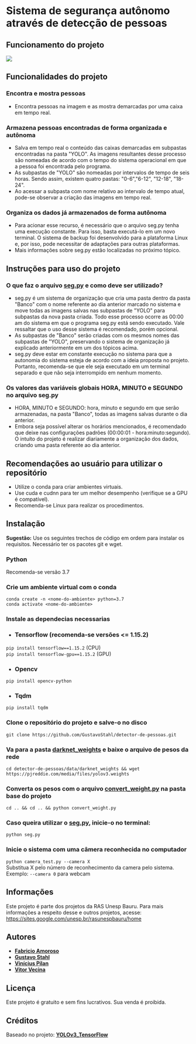 # Sistema de segurança autônomo através de detecção de pessoas

## Funcionamento do projeto
![](funcionamento.gif)

## Funcionalidades do projeto
### Encontra e mostra pessoas
- Encontra pessoas na imagem e as mostra demarcadas por uma caixa em tempo real.

### Armazena pessoas encontradas de forma organizada e autônoma
- Salva em tempo real o conteúdo das caixas demarcadas em subpastas encontradas na pasta "YOLO". As imagens resultantes desse processo são nomeadas de acordo com o tempo do sistema operacional em que a pessoa foi encontrada pelo programa. 
- As subpastas de "YOLO" são nomeadas por intervalos de tempo de seis horas. Sendo assim, existem quatro pastas: "0-6","6-12", "12-18", "18-24".
- Ao acessar a subpasta com nome relativo ao intervalo de tempo atual, pode-se observar a criação das imagens em tempo real.

### Organiza os dados já armazenados de forma autônoma
- Para acionar esse recurso, é necessário que o arquivo seg.py tenha uma execução constante. Para isso, basta executá-lo em um novo terminal. O sistema de backup foi desenvolvido para a plataforma Linux e, por isso, pode necessitar de adaptações para outras plataformas.
- Mais informações sobre seg.py estão localizadas no próximo tópico. 


## Instruções para uso do projeto

### O que faz o arquivo [**seg.py**](https://github.com/GustavoStahl/detector-de-pessoas/blob/master/seg.py) e como deve ser utilizado?

- seg.py é um sistema de organização que cria uma pasta dentro da pasta "Banco" com o nome referente ao dia anterior marcado no sistema e move todas as imagens salvas nas subpastas de "YOLO" para subpastas da nova pasta criada. Todo esse processo ocorre as 00:00 am do sistema em que o programa seg.py está sendo executado. Vale ressaltar que o uso desse sistema é recomendado, porém opcional.
- As subpastas de "Banco" serão criadas com os mesmos nomes das subpastas de "YOLO", preservando o sistema de organização já explicado anteriormente em um dos tópicos acima. 
- seg.py deve estar em constante execução no sistema para que a autonomia do sistema esteja de acordo com a ideia proposta no projeto. Portanto, recomenda-se que ele seja executado em um terminal separado e que não seja interrompido em nenhum momento.

### Os valores das variáveis globais HORA, MINUTO e SEGUNDO no arquivo seg.py
- HORA, MINUTO e SEGUNDO: hora, minuto e segundo em que serão armazenadas, na pasta "Banco", todas as imagens salvas durante o dia anterior.
- Embora seja possível alterar os horários mencionados, é recomendado que deixe nas configurações padrões (00:00:01 - hora:minuto:segundo). O intuíto do projeto é realizar diariamente a organização dos dados, criando uma pasta referente ao dia anterior. 

## Recomendações ao usuário para utilizar o repositório
- Utilize o conda para criar ambientes virtuais.
- Use cuda e cudnn para ter um melhor desempenho (verifique se a GPU é compatível).
- Recomenda-se Linux para realizar os procedimentos.

## Instalação
**Sugestão:** Use os seguintes trechos de código em ordem para instalar os requisitos. Necessário ter os pacotes git e wget.

### Python 
Recomenda-se versão 3.7

### Crie um ambiente virtual com o conda
`conda create -n <nome-do-ambiente> python=3.7`<br/>
`conda activate <nome-do-ambiente>` 

### Instale as dependecias necessarias
- ### Tensorflow (recomenda-se versões <= 1.15.2)
`pip install tensorflow==1.15.2` (CPU)<br/>
`pip install tensorflow-gpu==1.15.2` (GPU)

- ### Opencv
```pip install opencv-python```

- ### Tqdm
```pip install tqdm```

### Clone o repositório do projeto e salve-o no disco
```git clone https://github.com/GustavoStahl/detector-de-pessoas.git```

### Va para a pasta [**darknet_weights**](https://github.com/GustavoStahl/detector-de-pessoas/tree/master/data/darknet_weights) e baixe o arquivo de pesos da rede
```cd detector-de-pessoas/data/darknet_weights && wget https://pjreddie.com/media/files/yolov3.weights``` 
   
### Converta os pesos com o arquivo [**convert_weight.py**](https://github.com/GustavoStahl/detector-de-pessoas/blob/master/convert_weight.py) na pasta base do projeto
```cd .. && cd .. && python convert_weight.py```

### Caso queira utilizar o [**seg.py**](https://github.com/GustavoStahl/detector-de-pessoas/blob/master/seg.py), inicie-o no terminal:
```python seg.py```

### Inicie o sistema com uma câmera reconhecida no computador
`python camera_test.py --camera X`<br/>
Substitua X pelo número de reconhecimento da camera pelo sistema. Exemplo: `--camera 0` para webcam
	
## Informações
Este projeto é parte dos projetos da RAS Unesp Bauru. Para mais informações a respeito desse e outros projetos, acesse: https://sites.google.com/unesp.br/rasunespbauru/home

## Autores

- [**Fabricio Amoroso**](https://github.com/lefabricion)
- [**Gustavo Stahl**](https://github.com/GustavoStahl)
- [**Vinícius Pilan**](https://github.com/ViniPilan)
- [**Vitor Vecina**](https://github.com/vitorvecina)

## Licença

Este projeto é gratuito e sem fins lucrativos. Sua venda é proibida.

## Créditos

Baseado no projeto: [**YOLOv3_TensorFlow**](https://github.com/wizyoung/YOLOv3_TensorFlow)
